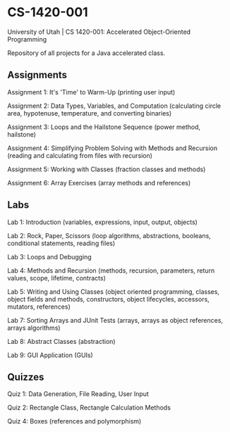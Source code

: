 # CS-1420-001
University of Utah | CS 1420-001: Accelerated Object-Oriented Programming

Repository of all projects for a Java accelerated class.

## Assignments

Assignment 1: It's 'Time' to Warm-Up (printing user input)

Assignment 2: Data Types, Variables, and Computation (calculating circle area, hypotenuse, temperature, and converting binaries)

Assignment 3: Loops and the Hailstone Sequence (power method, hailstone)

Assignment 4: Simplifying Problem Solving with Methods and Recursion (reading and calculating from files with recursion)

Assignment 5: Working with Classes (fraction classes and methods)

Assignment 6: Array Exercises (array methods and references)

## Labs

Lab 1: Introduction (variables, expressions, input, output, objects)

Lab 2: Rock, Paper, Scissors (loop algorithms, abstractions, booleans, conditional statements, reading files)

Lab 3: Loops and Debugging

Lab 4: Methods and Recursion (methods, recursion, parameters, return values, scope, lifetime, contracts)

Lab 5: Writing and Using Classes (object oriented programming, classes, object fields and methods, constructors, object lifecycles, accessors, mutators, references)

Lab 7: Sorting Arrays and JUnit Tests (arrays, arrays as object references, arrays algorithms)

Lab 8: Abstract Classes (abstraction)

Lab 9: GUI Application (GUIs)

## Quizzes

Quiz 1: Data Generation, File Reading, User Input

Quiz 2: Rectangle Class, Rectangle Calculation Methods

Quiz 4: Boxes (references and polymorphism)
